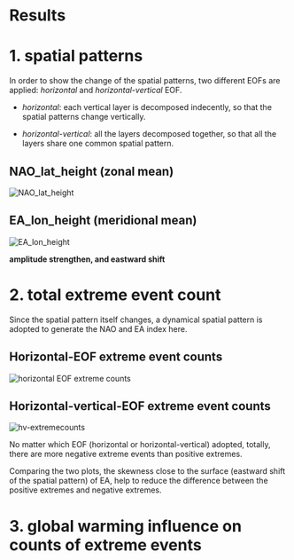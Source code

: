 # Results

# 1. spatial patterns

In order to show the change of the spatial patterns, two different EOFs are applied: *horizontal* and *horizontal-vertical* EOF. 

- *horizontal*: each vertical layer is decomposed indecently, so that the spatial patterns change vertically.

- *horizontal-vertical*: all the layers decomposed together, so that all the layers share one common spatial pattern. 

## NAO_lat_height (zonal mean)
![NAO_lat_height](plots/wrap_up_aftervoc/NAO_lat_all.png)

## EA_lon_height (meridional mean)
![EA_lon_height](plots/wrap_up_aftervoc/EA_lon_all.png)

**amplitude strengthen, and eastward shift**


# 2. total extreme event count
Since the spatial pattern itself changes, a dynamical spatial pattern is adopted to generate the NAO and EA index here. 

## Horizontal-EOF extreme event counts
![horizontal EOF extreme counts](plots/wrap_up_aftervoc/all_changingPattern_extreme_counts_ind.png)

## Horizontal-vertical-EOF extreme event counts
![hv-extremecounts](plots/wrap_up_aftervoc/all_changingPattern_extreme_counts_dep.png)

No matter which EOF (horizontal or horizontal-vertical) adopted, totally, there are more negative extreme events than positive extremes. 

Comparing the two plots, the skewness close to the surface (eastward shift of the spatial pattern) of EA, help to reduce the difference between the positive extremes and negative extremes. 

# 3. global warming influence on counts of extreme events
